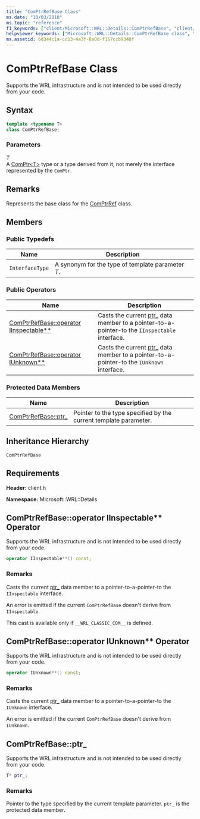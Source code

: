 ```yaml
---
title: "ComPtrRefBase Class"
ms.date: "10/03/2018"
ms.topic: "reference"
f1_keywords: ["client/Microsoft::WRL::Details::ComPtrRefBase", "client/Microsoft::WRL::Details::ComPtrRefBase::operator IInspectable**", "client/Microsoft::WRL::Details::ComPtrRefBase::operator IUnknown**", "client/Microsoft::WRL::Details::ComPtrRefBase::ptr_"]
helpviewer_keywords: ["Microsoft::WRL::Details::ComPtrRefBase class", "Microsoft::WRL::Details::ComPtrRefBase::operator IInspectable** operator", "Microsoft::WRL::Details::ComPtrRefBase::operator IUnknown** operator", "Microsoft::WRL::Details::ComPtrRefBase::ptr_ data member"]
ms.assetid: 6d344c1a-cc13-4a3f-8a0d-f167ccb9348f
---
```

# ComPtrRefBase Class

Supports the WRL infrastructure and is not intended to be used directly from your code.

## Syntax

```cpp
template <typename T>
class ComPtrRefBase;
```

### Parameters

*T*<br/>
A [ComPtr\<T>](comptr-class.md) type or a type derived from it, not merely the interface represented by the `ComPtr`.

## Remarks

Represents the base class for the [ComPtrRef](comptrref-class.md) class.

## Members

### Public Typedefs

Name            | Description
--------------- | -------------------------------------------------
`InterfaceType` | A synonym for the type of template parameter *T*.

### Public Operators

Name                                                                       | Description
-------------------------------------------------------------------------- | -----------------------------------------------------------------------------------------------------
[ComPtrRefBase::operator IInspectable**](#operator-iinspectable-star-star) | Casts the current [ptr_](#ptr) data member to a pointer-to-a-pointer-to the `IInspectable` interface.
[ComPtrRefBase::operator IUnknown**](#operator-iunknown-star-star)         | Casts the current [ptr_](#ptr) data member to a pointer-to-a-pointer-to the `IUnknown` interface.

### Protected Data Members

Name                        | Description
--------------------------- | ----------------------------------------------------------------
[ComPtrRefBase::ptr_](#ptr) | Pointer to the type specified by the current template parameter.

## Inheritance Hierarchy

`ComPtrRefBase`

## Requirements

**Header:** client.h

**Namespace:** Microsoft::WRL::Details

## <a name="operator-iinspectable-star-star"></a> ComPtrRefBase::operator IInspectable\*\* Operator

Supports the WRL infrastructure and is not intended to be used directly from your code.

```cpp
operator IInspectable**() const;
```

### Remarks

Casts the current [ptr_](#ptr) data member to a pointer-to-a-pointer-to the `IInspectable` interface.

An error is emitted if the current `ComPtrRefBase` doesn't derive from `IInspectable`.

This cast is available only if `__WRL_CLASSIC_COM__` is defined.

## <a name="operator-iunknown-star-star"></a> ComPtrRefBase::operator IUnknown** Operator

Supports the WRL infrastructure and is not intended to be used directly from your code.

```cpp
operator IUnknown**() const;
```

### Remarks

Casts the current [ptr_](#ptr) data member to a pointer-to-a-pointer-to the `IUnknown` interface.

An error is emitted if the current `ComPtrRefBase` doesn't derive from `IUnknown`.

## <a name="ptr"></a> ComPtrRefBase::ptr_

Supports the WRL infrastructure and is not intended to be used directly from your code.

```cpp
T* ptr_;
```

### Remarks

Pointer to the type specified by the current template parameter. `ptr_` is the protected data member.
